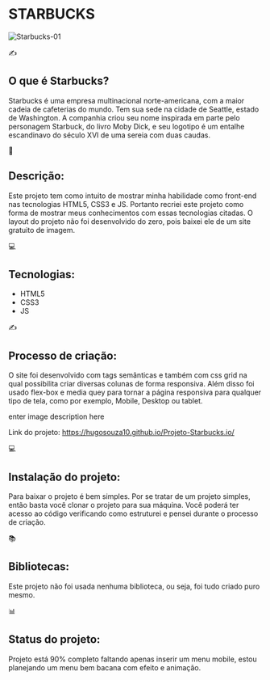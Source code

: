 <h1> STARBUCKS </h1>

![Starbucks-01](https://user-images.githubusercontent.com/51915862/135938780-a1f51e34-05d6-428b-9d7a-748ce2b43abe.png)


✍️<h2>O que é Starbucks? </h2>
Starbucks é uma empresa multinacional norte-americana, com a maior cadeia de cafeterias do mundo.
Tem sua sede na cidade de Seattle, estado de Washington. A companhia criou seu nome inspirada em 
parte pelo personagem Starbuck, do livro Moby Dick, e seu logotipo é um entalhe escandinavo 
do século XVI de uma sereia com duas caudas.

📱 <h2>Descrição:</h2>
Este projeto tem como intuito de mostrar minha habilidade como front-end
nas tecnologias HTML5, CSS3 e JS. Portanto recriei este projeto como forma de mostrar
meus conhecimentos com essas tecnologias citadas. O layout do projeto não foi desenvolvido
do zero, pois baixei ele de um site gratuito de imagem.


💻 <h2>Tecnologias:</h2>
<ul>
  <li>HTML5</li>
  <li>CSS3</li>
  <li>JS</li>
</ul>




✍️ <h2>Processo de criação:</h2>
O site foi desenvolvido com tags semânticas e também com css grid na qual
possibilita criar diversas colunas de forma responsiva. Além disso foi usado
flex-box e media quey para tornar a página responsiva para qualquer tipo
de tela, como por exemplo, Mobile, Desktop ou tablet.

enter image description here

Link do projeto:
https://hugosouza10.github.io/Projeto-Starbucks.io/

💻 <h2>Instalação do projeto:</h2>
Para baixar o projeto é bem simples. Por se tratar de um projeto simples, então
basta você clonar o projeto para sua máquina. Você poderá ter acesso
ao código verificando como estruturei e pensei durante o processo de criação.


📚<h2>Bibliotecas:</h2>
Este projeto não foi usada nenhuma biblioteca, ou seja, foi tudo criado
puro mesmo.

📊 <h2>Status do projeto:</h2>

Projeto está 90% completo faltando apenas inserir um menu mobile, estou
planejando um menu bem bacana com efeito e animação.
